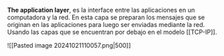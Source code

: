 **The application layer**, es la interface entre las aplicaciones en un computadora y la red. En esta capa se preparan los mensajes que se originan en las aplicaciones para luego ser enviadas mediante la red. Usando las capas que se encuentran por debajo en el modelo [[TCP-IP]]. 

![[Pasted image 20241021110057.png|500]]

